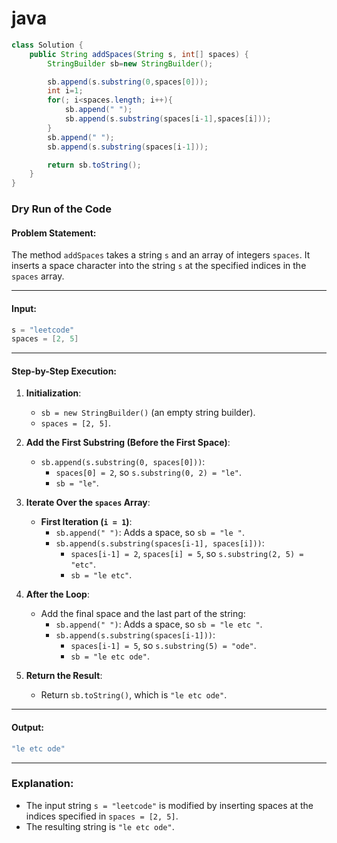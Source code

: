 # java
```java
class Solution {
    public String addSpaces(String s, int[] spaces) {
        StringBuilder sb=new StringBuilder();

        sb.append(s.substring(0,spaces[0]));
        int i=1;
        for(; i<spaces.length; i++){
            sb.append(" ");
            sb.append(s.substring(spaces[i-1],spaces[i]));            
        }
        sb.append(" ");
        sb.append(s.substring(spaces[i-1])); 

        return sb.toString();
    }
}
```


### Dry Run of the Code

#### Problem Statement:
The method `addSpaces` takes a string `s` and an array of integers `spaces`. It inserts a space character into the string `s` at the specified indices in the `spaces` array.

---

#### Input:
```java
s = "leetcode"
spaces = [2, 5]
```

---

#### Step-by-Step Execution:

1. **Initialization**:
   - `sb = new StringBuilder()` (an empty string builder).
   - `spaces = [2, 5]`.

2. **Add the First Substring (Before the First Space)**:
   - `sb.append(s.substring(0, spaces[0]))`:
     - `spaces[0] = 2`, so `s.substring(0, 2) = "le"`.
     - `sb = "le"`.

3. **Iterate Over the `spaces` Array**:
   - **First Iteration (`i = 1`)**:
     - `sb.append(" ")`: Adds a space, so `sb = "le "`.
     - `sb.append(s.substring(spaces[i-1], spaces[i]))`:
       - `spaces[i-1] = 2`, `spaces[i] = 5`, so `s.substring(2, 5) = "etc"`.
       - `sb = "le etc"`.

4. **After the Loop**:
   - Add the final space and the last part of the string:
     - `sb.append(" ")`: Adds a space, so `sb = "le etc "`.
     - `sb.append(s.substring(spaces[i-1]))`:
       - `spaces[i-1] = 5`, so `s.substring(5) = "ode"`.
       - `sb = "le etc ode"`.

5. **Return the Result**:
   - Return `sb.toString()`, which is `"le etc ode"`.

---

#### Output:
```java
"le etc ode"
```

---

### Explanation:
- The input string `s = "leetcode"` is modified by inserting spaces at the indices specified in `spaces = [2, 5]`.
- The resulting string is `"le etc ode"`.